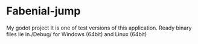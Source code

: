 # Fabenial-jump
My godot project
It is one of test versions of this application. Ready binary files lie in./Debug/ for Windows (64bit) and Linux (64bit)
